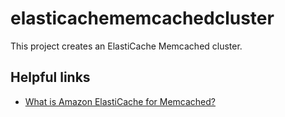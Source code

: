 # elasticachememcachedcluster

This project creates an ElastiCache Memcached cluster.

## Helpful links

- [What is Amazon ElastiCache for Memcached?][1]

[1]: https://docs.aws.amazon.com/AmazonElastiCache/latest/mem-ug/WhatIs.html